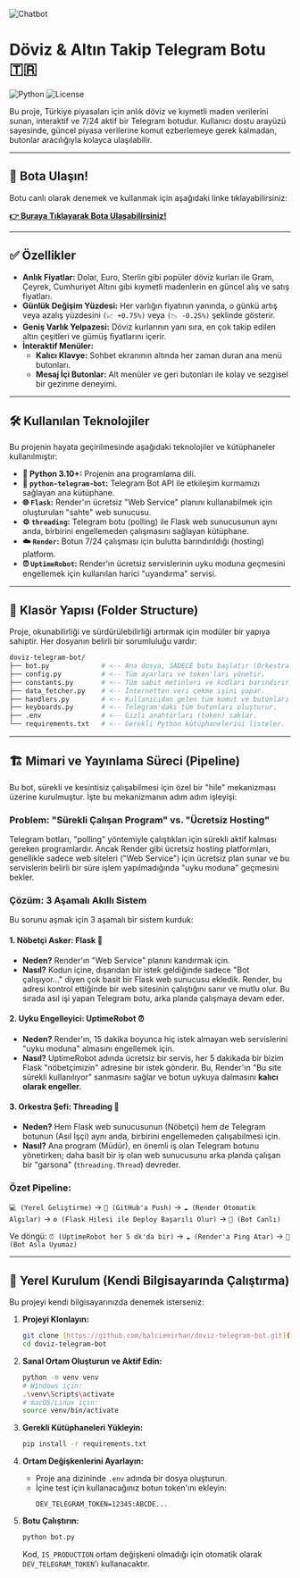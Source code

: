 ![Chatbot](https://github.com/user-attachments/assets/fcb5942f-f038-47a7-9d9c-aba5b6ea3aed)

# Döviz & Altın Takip Telegram Botu 🇹🇷

![Python](https://img.shields.io/badge/Python-3.10%2B-blue?style=for-the-badge&logo=python)
![License](https://img.shields.io/badge/License-MIT-green?style=for-the-badge)

Bu proje, Türkiye piyasaları için anlık döviz ve kıymetli maden verilerini sunan, interaktif ve 7/24 aktif bir Telegram botudur. Kullanıcı dostu arayüzü sayesinde, güncel piyasa verilerine komut ezberlemeye gerek kalmadan, butonlar aracılığıyla kolayca ulaşılabilir.

---

## 🤖 Bota Ulaşın!

Botu canlı olarak denemek ve kullanmak için aşağıdaki linke tıklayabilirsiniz:

**[👉 Buraya Tıklayarak Bota Ulaşabilirsiniz!](https://t.me/DovizTakip_bot)**

---

## ✅ Özellikler

- **Anlık Fiyatlar:** Dolar, Euro, Sterlin gibi popüler döviz kurları ile Gram, Çeyrek, Cumhuriyet Altını gibi kıymetli madenlerin en güncel alış ve satış fiyatları.
- **Günlük Değişim Yüzdesi:** Her varlığın fiyatının yanında, o günkü artış veya azalış yüzdesini `(📈 +0.75%)` veya `(📉 -0.25%)` şeklinde gösterir.
- **Geniş Varlık Yelpazesi:** Döviz kurlarının yanı sıra, en çok takip edilen altın çeşitleri ve gümüş fiyatlarını içerir.
- **İnteraktif Menüler:**
  - **Kalıcı Klavye:** Sohbet ekranının altında her zaman duran ana menü butonları.
  - **Mesaj İçi Butonlar:** Alt menüler ve geri butonları ile kolay ve sezgisel bir gezinme deneyimi.

---

## 🛠️ Kullanılan Teknolojiler

Bu projenin hayata geçirilmesinde aşağıdaki teknolojiler ve kütüphaneler kullanılmıştır:

- **🐍 Python 3.10+:** Projenin ana programlama dili.
- **🤖 `python-telegram-bot`:** Telegram Bot API ile etkileşim kurmamızı sağlayan ana kütüphane.
- **🌐 `Flask`:** Render'ın ücretsiz "Web Service" planını kullanabilmek için oluşturulan "sahte" web sunucusu.
- **⚙️ `threading`:** Telegram botu (polling) ile Flask web sunucusunun aynı anda, birbirini engellemeden çalışmasını sağlayan kütüphane.
- **☁️ `Render`:** Botun 7/24 çalışması için bulutta barındırıldığı (hosting) platform.
- **⏰ `UptimeRobot`:** Render'ın ücretsiz servislerinin uyku moduna geçmesini engellemek için kullanılan harici "uyandırma" servisi.

---

## 📂 Klasör Yapısı (Folder Structure)

Proje, okunabilirliği ve sürdürülebilirliği artırmak için modüler bir yapıya sahiptir. Her dosyanın belirli bir sorumluluğu vardır:

```bash
doviz-telegram-bot/
├── bot.py             # <-- Ana dosya, SADECE botu başlatır (Orkestra Şefi).
├── config.py          # <-- Tüm ayarları ve token'ları yönetir.
├── constants.py       # <-- Tüm sabit metinleri ve kodları barındırır.
├── data_fetcher.py    # <-- İnternetten veri çekme işini yapar.
├── handlers.py        # <-- Kullanıcıdan gelen tüm komut ve butonları karşılar.
├── keyboards.py       # <-- Telegram'daki tüm butonları oluşturur.
├── .env               # <-- Gizli anahtarları (token) saklar.
└── requirements.txt   # <-- Gerekli Python kütüphanelerini listeler.
```

---

## 🏗️ Mimari ve Yayınlama Süreci (Pipeline)

Bu bot, sürekli ve kesintisiz çalışabilmesi için özel bir "hile" mekanizması üzerine kurulmuştur. İşte bu mekanizmanın adım adım işleyişi:

### Problem: "Sürekli Çalışan Program" vs. "Ücretsiz Hosting"

Telegram botları, "polling" yöntemiyle çalıştıkları için sürekli aktif kalması gereken programlardır. Ancak Render gibi ücretsiz hosting platformları, genellikle sadece web siteleri ("Web Service") için ücretsiz plan sunar ve bu servislerin belirli bir süre işlem yapılmadığında "uyku moduna" geçmesini bekler.

### Çözüm: 3 Aşamalı Akıllı Sistem

Bu sorunu aşmak için 3 aşamalı bir sistem kurduk:

#### 1. Nöbetçi Asker: Flask 💂

- **Neden?** Render'ın "Web Service" planını kandırmak için.
- **Nasıl?** Kodun içine, dışarıdan bir istek geldiğinde sadece "Bot çalışıyor..." diyen çok basit bir Flask web sunucusu ekledik. Render, bu adresi kontrol ettiğinde bir web sitesinin çalıştığını sanır ve mutlu olur. Bu sırada asıl işi yapan Telegram botu, arka planda çalışmaya devam eder.

#### 2. Uyku Engelleyici: UptimeRobot ⏰

- **Neden?** Render'ın, 15 dakika boyunca hiç istek almayan web servislerini "uyku moduna" almasını engellemek için.
- **Nasıl?** UptimeRobot adında ücretsiz bir servis, her 5 dakikada bir bizim Flask "nöbetçimizin" adresine bir istek gönderir. Bu, Render'ın "Bu site sürekli kullanılıyor" sanmasını sağlar ve botun uykuya dalmasını **kalıcı olarak engeller.**

#### 3. Orkestra Şefi: Threading 🎻

- **Neden?** Hem Flask web sunucusunun (Nöbetçi) hem de Telegram botunun (Asıl İşçi) aynı anda, birbirini engellemeden çalışabilmesi için.
- **Nasıl?** Ana program (Müdür), en önemli iş olan Telegram botunu yönetirken; daha basit bir iş olan web sunucusunu arka planda çalışan bir "garsona" (`threading.Thread`) devreder.

### Özet Pipeline:

`💻 (Yerel Geliştirme)` -> `🐙 (GitHub'a Push)` -> `☁️ (Render Otomatik Algılar)` -> `⚙️ (Flask Hilesi ile Deploy Başarılı Olur)` -> `🤖 (Bot Canlı)`

Ve döngü: `⏰ (UptimeRobot her 5 dk'da bir)` -> `☁️ (Render'a Ping Atar)` -> `🤖 (Bot Asla Uyumaz)`

---

## 🚀 Yerel Kurulum (Kendi Bilgisayarında Çalıştırma)

Bu projeyi kendi bilgisayarınızda denemek isterseniz:

1.  **Projeyi Klonlayın:**

    ```bash
    git clone [https://github.com/balciemirhan/doviz-telegram-bot.git](https://github.com/balciemirhan/doviz-telegram-bot.git)
    cd doviz-telegram-bot
    ```

2.  **Sanal Ortam Oluşturun ve Aktif Edin:**

    ```bash
    python -m venv venv
    # Windows için:
    .\venv\Scripts\activate
    # macOS/Linux için:
    source venv/bin/activate
    ```

3.  **Gerekli Kütüphaneleri Yükleyin:**

    ```bash
    pip install -r requirements.txt
    ```

4.  **Ortam Değişkenlerini Ayarlayın:**

    - Proje ana dizininde `.env` adında bir dosya oluşturun.
    - İçine test için kullanacağınız botun token'ını ekleyin:
      ```
      DEV_TELEGRAM_TOKEN=12345:ABCDE...
      ```

5.  **Botu Çalıştırın:**
    ```bash
    python bot.py
    ```
    Kod, `IS_PRODUCTION` ortam değişkeni olmadığı için otomatik olarak `DEV_TELEGRAM_TOKEN`'ı kullanacaktır.
